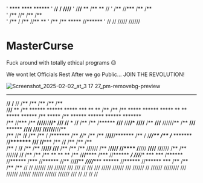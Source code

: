 '   ****     ****         ****** 
'  /**/**   **/**        **////**
'  /**//** ** /**       **    // 
'  /** //***  /**      /**       
'  /**  //*   /**      /**       
'  /**   /    /**      //**    **
'  /**        /** ***** //****** 
'  //         // /////   //////    

# MasterCurse
Fuck around with totally ethical programs 😉

We wont let Officials Rest After we go Public...
JOIN THE REVOLUTION!


![Screenshot_2025-02-02_at_3 17 27_pm-removebg-preview](https://github.com/user-attachments/assets/a9d60a1c-d4d1-493c-b4ad-ff437ebb420b)⠀⠀





 ****     ****                                          **  **  **       **                                                               **              **                                                                    
/**/**   **/**                                         //  /** /**      /**                                                              /**             /**                                                                    
/**//** ** /**  ******  ******  *****        ***     ** ** /** /**      /**       *****        ******  *****  **    **  *****   ******   /**  *****      /**        ******  ******   ******  *******                            
/** //***  /** **////**//**//* **///**      //**  * /**/** /** /**      /******  **///**      //**//* **///**/**   /** **///** //////**  /** **///**  ******       **////  **////** **////**//**///**                           
/**  //*   /**/**   /** /** / /*******       /** ***/**/** /** /**      /**///**/*******       /** / /*******//** /** /*******  *******  /**/******* **///**      //***** /**   /**/**   /** /**  /**                           
/**   /    /**/**   /** /**   /**////        /****/****/** /** /**      /**  /**/**////        /**   /**////  //****  /**////  **////**  /**/**//// /**  /**       /////**/**   /**/**   /** /**  /**       **       **       **
/**        /**//****** /***   //******       ***/ ///**/** *** ***      /****** //******      /***   //******  //**   //******//******** ***//******//******       ****** //****** //******  ***  /**      /**      /**      /**
//         //  //////  ///     //////       ///    /// // /// ///       /////    //////       ///     //////    //     //////  //////// ///  //////  //////       //////   //////   //////  ///   //       //       //       // 
